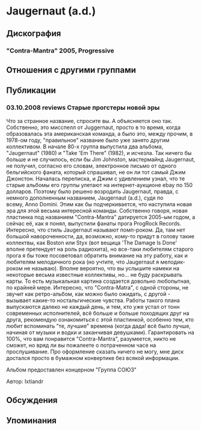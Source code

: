 # Jaugernaut (a.d.)



## Дискография

### "Contra-Mantra" 2005, Progressive




## Отношения с другими группами


## Публикации

### 03.10.2008 reviews Старые прогстеры новой эры

<P>Что за странное название, спросите вы. А объясняется оно так. Собственно, это мисспелл от Juggernaut, просто в то время, когда образовалась эта американская команда, а было это, между прочим, в 1978-ом году,&nbsp;"правильное" название было уже занято другим коллективом. В начале 80-х группа выпустила два альбома, "Jaugernaut" (1980) и "Take 'Em There" (1982), и исчезла. Так ничего бы больше и не случилось, если бы Jim Johnston, мастермайнд Jaugernaut, не получил, согласно его словам, электронное письмо от одного бельгийского фаната, который спрашивал, не&nbsp;он ли&nbsp;тот самый&nbsp;Джим Джонстон. Началась переписка, и Джим с удивлением узнал, что те старые альбомы его группы улетают на интернет-аукционе ebay по 150 долларов. Поэтому было решено возродить Jaugernaut, правда, с немного дополненным названием, Jaugernaut (a.d.), судя по всему,&nbsp;Anno Domini. Этим как бы подчеркивается, что наступила новая эра для этой весьма интересной команды. Собственно говоря, новая пластинка под названием "Contra-Mantra" датируется 2005-ым годом, а сейчас её, как я понял,&nbsp;выпустили фанаты прога ProgRock Records. Интересно, что стиль Jaugernaut называют помп-роком. Да, там нет большой навороченности, да, возможно, кому-то придут в голову такие коллектвы, как Boston или Styx (вот вещица 'The Damage Is Done' вполне претендует на роль радиохита), но все-таки любителям старого прога я бы тоже посоветовал обратить внимание на эту работу, как и любителям мелодичного рока (но учтите, что Jaugernaut я мелодик-роком не называю). Вполне вероятно, что вы услышите намеки на некоторые весьма известные коллективы, но... не буду раскрывать карты. То есть музыкальная картина создается довольно любопытная, по крайней мере. Интересно, что "Contra-Matra", с одной стороны,&nbsp;не звучит как ретро-альбом, как можно было ожидать, с другой - вызывает какие-то ностальгические чувства. Работы такого плана выпускаются далеко не каждый день, и тем, кто уже устал от тонн современных исполнителей, всё больше и больше походящих друг на друга, рекомендую ознакомиться с этой пластинкой, особенно тем, кто любит вспоминать "те, лучшие" времена (когда дада! всё было лучше, начиная от музыки и водки и заканчивая девушками). Гарантировать на 100%, что вам понравится "Contra-Mantra", разумеется, никто не сможет, но вряд ли вы пожалеете о потраченном часе на прослушивание. Про оформление сказать ничего не могу, мне диск достался просто в бумажном конвертике без всякой информации.</P>
<P>Альбом предоставлен концерном "Группа СОЮЗ"</P>
Автор: Ixtiandr


## Обсуждения


## Упоминания


